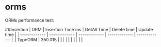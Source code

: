 # orms

ORMs performance test:

##Insertion 
| ORM  | Insertion Time ms | GetAll Time | Delete time | Update time | 
| ------------- | ------------- | ------------- | ------------- | ------------- |
| TypeORM  | 350.015 | | | | 
|          |         | | | | 
